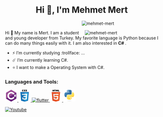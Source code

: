 <h1 align="center">Hi 👋, I'm Mehmet Mert</h1>



<p>&nbsp;<img width="50%" align="right" src="https://github-readme-stats.vercel.app/api?username=mehmet-mert&show_icons=true&theme=highcontrast&locale=en" alt="mehmet-mert" /></p>
<p><img width="48%" align="right" src="https://github-readme-stats.vercel.app/api/top-langs?username=mehmet-mert&show_icons=true&theme=dark&locale=en&layout=compact" alt="mehmet-mert" /></p>

Hi 👋 My name is Mert. I am a student and young developer from Turkey. My favorite language is Python because I can do many things easily with it. I am also interested in <b>C# </b>.

- ⚡ I’m currently studying :trollface: ...
- ☄️ I’m currently learning C#.
- ⭐ I want to make a Operating System with C#.

<h3 align="left">Languages and Tools:</h3>

<p align="left"> <a href="https://www.w3schools.com/cs/" target="_blank"> <img src="https://raw.githubusercontent.com/devicons/devicon/master/icons/csharp/csharp-original.svg" alt="csharp" width="40" height="40"/> </a> <a href="https://www.w3schools.com/css/" target="_blank"> <img src="https://raw.githubusercontent.com/devicons/devicon/master/icons/css3/css3-original-wordmark.svg" alt="css3" width="40" height="40"/> </a> <a href="https://flutter.dev" target="_blank"> <img src="https://www.vectorlogo.zone/logos/flutterio/flutterio-icon.svg" alt="flutter" width="40" height="40"/> </a> <a href="https://www.w3.org/html/" target="_blank"> <img src="https://raw.githubusercontent.com/devicons/devicon/master/icons/html5/html5-original-wordmark.svg" alt="html5" width="40" height="40"/> </a> <a href="https://www.python.org" target="_blank"> <img src="https://raw.githubusercontent.com/devicons/devicon/master/icons/python/python-original.svg" alt="python" width="40" height="40"/> </a> </p>

[<img alt="Youtube" src="https://img.shields.io/badge/Youtube%20-%23FF0000.svg?&style=for-the-badge&logo=YouTube&logoColor=white"/>](https://www.youtube.com/channel/UCmIKYJpC4kDp0NCJw35Ql8g)
